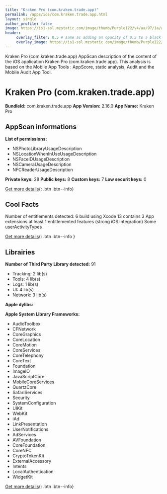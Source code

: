 ```yaml
---
title: "Kraken Pro (com.kraken.trade.app)"
permalink: /apps/ios/com.kraken.trade.app.html
layout: single
author_profile: false
image: https://is1-ssl.mzstatic.com/image/thumb/Purple122/v4/aa/97/1a/aa971a1b-a1db-b774-cc8a-c4f2abf44c0b/AppIcon-0-1x_U007emarketing-0-5-0-85-220.png/512x512bb.jpg
header: 
     overlay_filter: 0.5 # same as adding an opacity of 0.5 to a black background
     overlay_image: https://is1-ssl.mzstatic.com/image/thumb/Purple122/v4/aa/97/1a/aa971a1b-a1db-b774-cc8a-c4f2abf44c0b/AppIcon-0-1x_U007emarketing-0-5-0-85-220.png/512x512bb.jpg
---
```

Kraken Pro (com.kraken.trade.app) AppScan description of the content of the iOS application Kraken Pro (com.kraken.trade.app). This analysis is based on the Mobile App Tools : AppScore, static analysis, Audit and the Mobile Audit App Tool.

# Kraken Pro (com.kraken.trade.app)

**BundleId:** com.kraken.trade.app
**App Version:** 2.16.0
**App Name:** Kraken Pro


## AppScan informations 

**List of permissions:** 
- NSPhotoLibraryUsageDescription
- NSLocationWhenInUseUsageDescription
- NSFaceIDUsageDescription
- NSCameraUsageDescription
- NFCReaderUsageDescription
  
  
**Private keys:** 28
**Public keys:** 8
**Custom keys:** 7
**Low securit keys:** 0
  
[Get more details](/pricing.html){: .btn .btn--info}

## Cool Facts

Number of entitlements detected: 6
build using Xcode 13
contains 3 App extensions
at least 1 entitlemented features (strong iOS integration)
Some userActivityTypes
  
[Get more details](/pricing.html){: .btn .btn--info }

## Librairies 
**Number of Third Party Library detected:** 91
- Tracking: 2 lib(s)
- Tools: 4 lib(s)
- Logs: 1 lib(s)
- UI: 4 lib(s)
- Network: 3 lib(s)


**Apple dylibs:**


**Apple System Library Frameworks:**
- AudioToolbox
- CFNetwork
- CoreGraphics
- CoreLocation
- CoreMotion
- CoreServices
- CoreTelephony
- CoreText
- Foundation
- ImageIO
- JavaScriptCore
- MobileCoreServices
- QuartzCore
- SafariServices
- Security
- SystemConfiguration
- UIKit
- WebKit
- iAd
- LinkPresentation
- UserNotifications
- AdServices
- AVFoundation
- CoreFoundation
- CoreNFC
- CryptoTokenKit
- ExternalAccessory
- Intents
- LocalAuthentication
- WidgetKit


  
[Get more details](/pricing.html){: .btn .btn--info}

